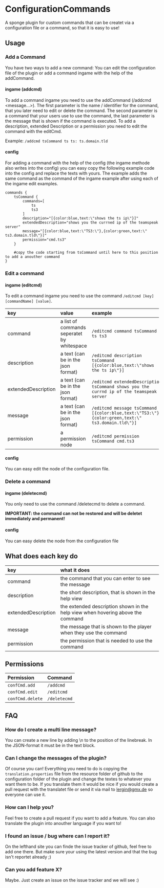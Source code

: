 # ConfigurationCommands
A sponge plugin for custom commands that can be createt via a configuration file or a command, so that it is easy to use!


## Usage
### Add a Command

You have two ways to add a new command: You can edit the configuration file of the plugin or add a command ingame with the help of the addCommand. 

#### ingame (addcmd)
To add a command ingame you need to use the addCommand (/addcmd <name> <command> <message...>).
The first parameter is the name / identifier for the command, that you later need to edit or delete the command.
The second parameter is a command that your users use to use the command, the last parameter is the message that is shown if the command is executed. To add a description, extended Description or a permission you need to edit the command with the editCmd.

Example: `/addcmd tsCommand ts ts: ts.domain.tld`

#### config
For adding a command with the help of the config (the ingame methode also writes into the config) you can easy copy the following example code into the config and replace the texts with yours. The example adds the same command as the command of the ingame example after using each of the ingame edit examples.

```
commands {
    tsCommand {
        commands=[
            ts
            ts3
        ]
        description="[{color:blue,text:\"shows the ts ip\"}]"
        extendedDescription="shows you the currned ip of the teamspeak server"
        message="[{color:blue,text:\"TS3:\"},{color:green,text:\" ts3.domain.tld\"}]"
        permission="cmd.ts3"
    }
    
    #copy the code starting from tsCommand until here to this position to add a anouther command
}
```

### Edit a command

#### ingame (editcmd)
To edit a command ingame you need to use the command `/editcmd [key] [commandName] [value]`.

key                | value                              | example
:------------------|:-----------------------------------|:-------------------------------------------------------------------
command            | a list of commands seperatet by whitespace | `/editcmd command tsCommand ts ts3`
description        | a text (can be in the json format) | `/editcmd description tsCommand [{color:blue,text:\"shows the ts ip\"}]`
extendedDescription| a text (can be in the json format) | `/editcmd extendedDescription tsCommand shows you the currnd ip of the teamspeak server`
message            | a text (can be in the json format) | `/editcmd message tsCommand [{color:blue,text:\"TS3:\"},{color:green,text:\" ts3.domain.tld\"}]`
permission         | a permission node                  | `/editcmd permission tsCommand cmd.ts3`

#### config

You can easy edit the node of the configuration file.

### Delete a command

#### ingame (deletecmd)

You only need to use the command /deletecmd <commandName> to delete a command. 

**IMPORTANT: the command can not be restored and will be deletet immediately and permanent!**


#### config

You can easy delete the node from the configuration file


## What does each key do

key                | what it does 
:------------------|:-------------------------------------------------------------------------------
command            | the command that you can enter to see the message
description        | the short description, that is shown in the help view
extendedDescription| the extended description shown in the help view when hovering above the command
message            | the message that is shown to the player when they use the command
permission         | the permission that is needed to use the command


## Permissions

| Permission       | Command      |
|:---------------- |:------------ |
| `confCmd.add`    | `/addcmd`    |
| `confCmd.edit`   | `/editcmd`   |
| `confCmd.delete` | `/deletecmd` |


## FAQ

### How do I create a multi line message?
You can create a new line by adding \n to the position of the linebreak. In the JSON-format it must be in the text block.

### Can I change the messages of the plugin?
Of course you can! Everything you need to do is copying the `translation.properties` file from the resource folder of github to the configuration folder of the plugin and change the textes to whatever you want them to be. If you translate them it would be nice if you would create a pull request with the translatet file or send it via mail to lergin@gmx.de so everyone can use it.

### How can I help you?
Feel free to create a pull request if you want to add a feature. You can also translate the plugin into anouther language if you want to!

### I found an issue / bug where can I report it?
On the lefthand site you can finde the issue tracker of github, feel free to add one there. But make sure your using the latest version and that the bug isn't reportet already ;)

### Can you add feature X?
Maybe. Just create an issue on the issue tracker and we will see :)
